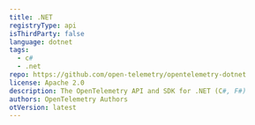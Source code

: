 ```yaml
---
title: .NET
registryType: api
isThirdParty: false
language: dotnet
tags:
  - c#
  - .net
repo: https://github.com/open-telemetry/opentelemetry-dotnet
license: Apache 2.0
description: The OpenTelemetry API and SDK for .NET (C#, F#)
authors: OpenTelemetry Authors
otVersion: latest
---
```

